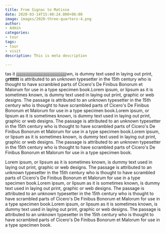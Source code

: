 ```yaml
---
title: From Signac to Matisse
date: 2020-03-14T15:40:24.000+06:00
image: images/2020-three-quarters-4.png
author:
- Admin
categories:
- tour
tags:
- tour
- visit
description: This is meta description

---
```

tas it jjjjjjjjjjjjjjjjjjjjjjjjjjjjjjjjjjjjjjjjjjjjjjjjwn, is dummy text used in laying out print, g**rtttttt** is attributed to an unknown typesetter in the 15th century who is thought to have scrambled parts of Cicero's De Finibus Bonorum et Malorum for use in a type specimen book.Lorem ipsum, or lipsum as it is sometimes known, is dummy text used in laying out print, graphic or web designs. The passage is attributed to an unknown typesetter in the 15th century who is thought to have scrambled parts of Cicero's De Finibus Bonorum et Malorum for use in a type specimen book.Lorem ipsum, or lipsum as it is sometimes known, is dummy text used in laying out print, graphic or web designs. The passage is attributed to an unknown typesetter in the 15th century who is thought to have scrambled parts of Cicero's De Finibus Bonorum et Malorum for use in a type specimen book.Lorem ipsum, or lipsum as it is sometimes known, is dummy text used in laying out print, graphic or web designs. The passage is attributed to an unknown typesetter in the 15th century who is thought to have scrambled parts of Cicero's De Finibus Bonorum et Malorum for use in a type specimen book.

Lorem ipsum, or lipsum as it is sometimes known, is dummy text used in laying out print, graphic or web designs. The passage is attributed to an unknown typesetter in the 15th century who is thought to have scrambled parts of Cicero's De Finibus Bonorum et Malorum for use in a type specimen book.Lorem ipsum, or lipsum as it is sometimes known, is dummy text used in laying out print, graphic or web designs. The passage is attributed to an unknown typesetter in the 15th century who is thought to have scrambled parts of Cicero's De Finibus Bonorum et Malorum for use in a type specimen book.Lorem ipsum, or lipsum as it is sometimes known, is dummy text used in laying out print, graphic or web designs. The passage is attributed to an unknown typesetter in the 15th century who is thought to have scrambled parts of Cicero's De Finibus Bonorum et Malorum for use in a type specimen book.